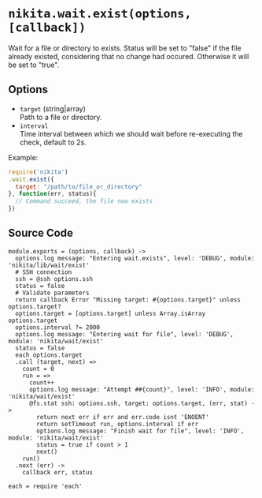 
# `nikita.wait.exist(options, [callback])`

Wait for a file or directory to exists. Status will be
set to "false" if the file already existed, considering that no
change had occured. Otherwise it will be set to "true".   

## Options  
  
* `target` (string|array)   
  Path to a file or directory.    
* `interval`   
  Time interval between which we should wait before re-executing the check,
  default to 2s.     

Example:

```js
require('nikita')
.wait.exist({
  target: "/path/to/file_or_directory"
}, function(err, status){
  // Command succeed, the file now exists
})
```

## Source Code

    module.exports = (options, callback) ->
      options.log message: "Entering wait.exists", level: 'DEBUG', module: 'nikita/lib/wait/exist'
      # SSH connection
      ssh = @ssh options.ssh
      status = false
      # Validate parameters
      return callback Error "Missing target: #{options.target}" unless options.target?
      options.target = [options.target] unless Array.isArray options.target
      options.interval ?= 2000
      options.log message: "Entering wait for file", level: 'DEBUG', module: 'nikita/wait/exist'
      status = false
      each options.target
      .call (target, next) =>
        count = 0
        run = =>
          count++
          options.log message: "Attempt ##{count}", level: 'INFO', module: 'nikita/wait/exist'
          @fs.stat ssh: options.ssh, target: options.target, (err, stat) ->
            return next err if err and err.code isnt 'ENOENT'
            return setTimeout run, options.interval if err
            options.log message: "Finish wait for file", level: 'INFO', module: 'nikita/wait/exist'
            status = true if count > 1
            next()
        run()
      .next (err) ->
        callback err, status

    each = require 'each'
